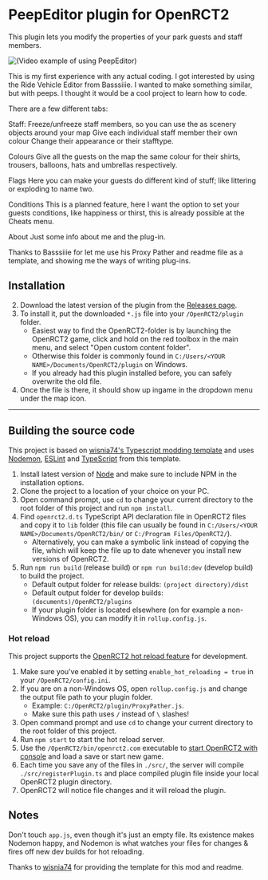 # PeepEditor plugin for OpenRCT2

This plugin lets you modify the properties of your park guests and staff members.

![(Video example of using PeepEditor)](https://raw.githubusercontent.com/Manticore-007/OpenRCT2-PeepEditor/57fe197a60497fa9b9ca4ed62d4cb9eb1da5c37a/img/v1.1.gif)

This is my first experience with any actual coding. I got interested by using the Ride Vehicle Editor from Basssiiie. I wanted to make something similar, but with peeps. I thought it would be a cool project to learn how to code.

There are a few different tabs:

Staff:
Freeze/unfreeze staff members, so you can use the as scenery objects around your map
Give each individual staff member their own colour
Change their appearance or their stafftype.

Colours
    Give all the guests on the map the same colour for their shirts, trousers, balloons,
    hats and umbrellas respectively.

Flags
    Here you can make your guests do different kind of stuff; like littering or exploding to name two.

Conditions
    This is a planned feature, here I want the option to set your guests conditions, like happiness or thirst, this is already possible at the Cheats menu.

About
    Just some info about me and the plug-in.

Thanks to Basssiiie for let me use his Proxy Pather and readme file as a template, and showing me the ways of writing plug-ins.


## Installation

2. Download the latest version of the plugin from the [Releases page](https://github.com/Manticore-007/OpenRCT2-PeepEditor/releases/tag/v1.0).
3. To install it, put the downloaded `*.js` file into your `/OpenRCT2/plugin` folder.
    - Easiest way to find the OpenRCT2-folder is by launching the OpenRCT2 game, click and hold on the red toolbox in the main menu, and select "Open custom content folder".
    - Otherwise this folder is commonly found in `C:/Users/<YOUR NAME>/Documents/OpenRCT2/plugin` on Windows.
    - If you already had this plugin installed before, you can safely overwrite the old file.
4. Once the file is there, it should show up ingame in the dropdown menu under the map icon.

---

## Building the source code

This project is based on [wisnia74's Typescript modding template](https://github.com/wisnia74/openrct2-typescript-mod-template) and uses [Nodemon](https://nodemon.io/), [ESLint](https://eslint.org/) and [TypeScript](https://www.typescriptlang.org/) from this template.

1. Install latest version of [Node](https://nodejs.org/en/) and make sure to include NPM in the installation options.
2. Clone the project to a location of your choice on your PC.
3. Open command prompt, use `cd` to change your current directory to the root folder of this project and run `npm install`.
4. Find `openrct2.d.ts` TypeScript API declaration file in OpenRCT2 files and copy it to `lib` folder (this file can usually be found in `C:/Users/<YOUR NAME>/Documents/OpenRCT2/bin/` or `C:/Program Files/OpenRCT2/`).
    - Alternatively, you can make a symbolic link instead of copying the file, which will keep the file up to date whenever you install new versions of OpenRCT2.
5. Run `npm run build` (release build) or `npm run build:dev` (develop build) to build the project.
    - Default output folder for release builds: `(project directory)/dist`
    - Default output folder for develop builds: `(documents)/OpenRCT2/plugins`
    - If your plugin folder is located elsewhere (on for example a non-Windows OS), you can modify it in `rollup.config.js`.

### Hot reload

This project supports the [OpenRCT2 hot reload feature](https://github.com/OpenRCT2/OpenRCT2/blob/master/distribution/scripting.md#writing-scripts) for development.

1. Make sure you've enabled it by setting `enable_hot_reloading = true` in your `/OpenRCT2/config.ini`.
2. If you are on a non-Windows OS, open `rollup.config.js` and change the output file path to your plugin folder.
    - Example: `C:/OpenRCT2/plugin/ProxyPather.js`.
    - Make sure this path uses `/` instead of `\` slashes!
3. Open command prompt and use `cd` to change your current directory to the root folder of this project.
4. Run `npm start` to start the hot reload server.
5. Use the `/OpenRCT2/bin/openrct2.com` executable to [start OpenRCT2 with console](https://github.com/OpenRCT2/OpenRCT2/blob/master/distribution/scripting.md#writing-scripts) and load a save or start new game.
6. Each time you save any of the files in `./src/`, the server will compile `./src/registerPlugin.ts` and place compiled plugin file inside your local OpenRCT2 plugin directory.
7. OpenRCT2 will notice file changes and it will reload the plugin.

## Notes

Don't touch `app.js`, even though it's just an empty file. Its existence makes Nodemon happy, and Nodemon is what watches your files for changes & fires off new dev builds for hot reloading.

Thanks to [wisnia74](https://github.com/wisnia74/openrct2-typescript-mod-template) for providing the template for this mod and readme.
